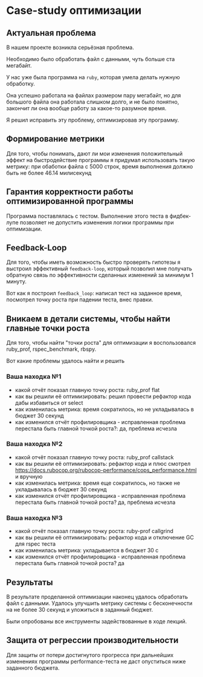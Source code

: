 # Case-study оптимизации

## Актуальная проблема
В нашем проекте возникла серьёзная проблема.

Необходимо было обработать файл с данными, чуть больше ста мегабайт.

У нас уже была программа на `ruby`, которая умела делать нужную обработку.

Она успешно работала на файлах размером пару мегабайт, но для большого файла она работала слишком долго, и не было понятно, закончит ли она вообще работу за какое-то разумное время.

Я решил исправить эту проблему, оптимизировав эту программу.

## Формирование метрики
Для того, чтобы понимать, дают ли мои изменения положительный эффект на быстродействие программы я придумал использовать такую метрику: при обаботки файла с 5000 строк, время выполнения должно быть не более 46.14 милисекунд 

## Гарантия корректности работы оптимизированной программы
Программа поставлялась с тестом. Выполнение этого теста в фидбек-лупе позволяет не допустить изменения логики программы при оптимизации.

## Feedback-Loop
Для того, чтобы иметь возможность быстро проверять гипотезы я выстроил эффективный `feedback-loop`, который позволил мне получать обратную связь по эффективности сделанных изменений за минимум 1 минуту.

Вот как я построил `feedback_loop`: написал тест на заданное время, посмотрел точку роста при падении теста, внес правки.

## Вникаем в детали системы, чтобы найти главные точки роста
Для того, чтобы найти "точки роста" для оптимизации я воспользовался ruby_prof, rspec_benchmark, rbspy.

Вот какие проблемы удалось найти и решить

### Ваша находка №1
- какой отчёт показал главную точку роста: ruby_prof flat 
- как вы решили её оптимизировать: решил провести рефактор кода дабы избавиться от select
- как изменилась метрика: время сократилось, но не укладывалась в бюджет 30 секунд
- как изменился отчёт профилировщика - исправленная проблема перестала быть главной точкой роста?: да, преблема исчезла 

### Ваша находка №2
- какой отчёт показал главную точку роста: ruby_prof callstack
- как вы решили её оптимизировать: рефактор кода и плюс смотрел https://docs.rubocop.org/rubocop-performance/cops_performance.html и вручную 
- как изменилась метрика: время еще сократилось, но также не укладывалась в бюджет 30 секунд
- как изменился отчёт профилировщика - исправленная проблема перестала быть главной точкой роста? да, преблема исчезла

### Ваша находка №3
- какой отчёт показал главную точку роста: ruby-prof callgrind
- как вы решили её оптимизировать: рефактор кода и отключение GC для rspec теста
- как изменилась метрика: укладывается в бюджет 30 с
- как изменился отчёт профилировщика - исправленная проблема перестала быть главной точкой роста? да

## Результаты
В результате проделанной оптимизации наконец удалось обработать файл с данными.
Удалось улучшить метрику системы с бесконечности на не более 30 секунд и уложиться в заданный бюджет.

Были опробованы все инструменты задействованные в ходе лекций.

## Защита от регрессии производительности
Для защиты от потери достигнутого прогресса при дальнейших изменениях программы performance-теста не даст опуститься ниже заданного бюджета.

